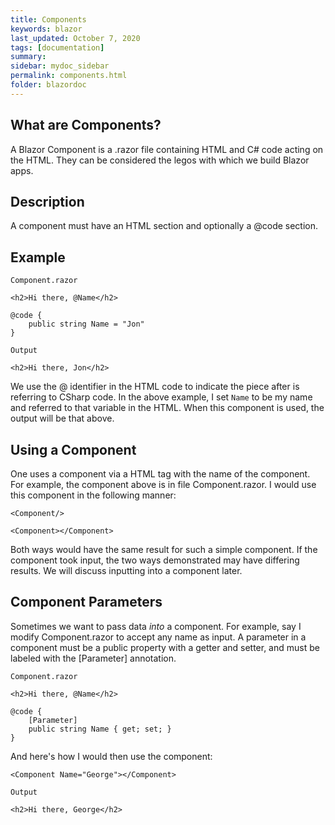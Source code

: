 ```yaml
---
title: Components
keywords: blazor
last_updated: October 7, 2020
tags: [documentation]
summary: 
sidebar: mydoc_sidebar
permalink: components.html
folder: blazordoc
---
```


## What are Components?

A Blazor Component is a .razor file containing HTML and C# code acting on the HTML. They can be considered the legos with which we build Blazor apps. 

## Description

A component must have an HTML section and optionally a @code section.

## Example 

```
Component.razor

<h2>Hi there, @Name</h2>

@code {
    public string Name = "Jon"
}
```

```
Output

<h2>Hi there, Jon</h2>
```

We use the @ identifier in the HTML code to indicate the piece after is referring to CSharp code. In the above example, I set `Name` to be my name and referred to that variable in the HTML. When this component is used, the output will be that above.

## Using a Component

One uses a component via a HTML tag with the name of the component. For example, the component above is in file Component.razor. I would use this component in the following manner:

```
<Component/>

<Component></Component>
```

Both ways would have the same result for such a simple component. If the component took input, the two ways demonstrated may have differing results. We will discuss inputting into a component later.

## Component Parameters

Sometimes we want to pass data *into* a component. For example, say I modify Component.razor to accept any name as input. A parameter in a component must be a public property with a getter and setter, and must be labeled with the [Parameter] annotation.

```
Component.razor

<h2>Hi there, @Name</h2>

@code {
    [Parameter]
    public string Name { get; set; }
}
```

And here's how I would then use the component:

```
<Component Name="George"></Component>
```

```
Output

<h2>Hi there, George</h2>
```